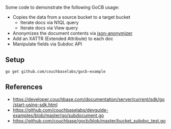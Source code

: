 
Some code to demonstrate the following GoCB usage:

- Copies the data from a source bucket to a target bucket
    - Iterate docs via N1QL query
    - Iterate docs via View query
- Anonymizes the document contents via [json-anonymizer](https://github.com/tleyden/json-anonymizer)
- Add an XATTR (Extended Attribute) to each doc
- Manipulate fields via Subdoc API

## Setup

```
go get github.com/couchbaselabs/gocb-example
```


## References

* https://developer.couchbase.com/documentation/server/current/sdk/go/start-using-sdk.html
* https://github.com/couchbaselabs/devguide-examples/blob/master/go/subdocument.go
* https://github.com/couchbase/gocb/blob/master/bucket_subdoc_test.go